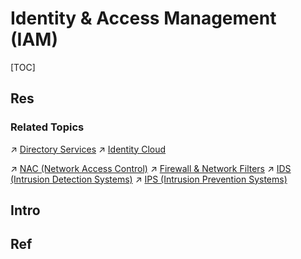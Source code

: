 # Identity & Access Management (IAM)

[TOC]



## Res
### Related Topics
↗ [Directory Services](../../../../🔑%20CS_Core/🍕%20Database%20System/Directory%20Services/Directory%20Services.md)
↗ [Identity Cloud](../../../../Software%20Engineering/☁️%20Cloud%20Computing%20&%20Cloud%20Native/🌵%20Cloud%20Native%20Overview/🗿%20Cloud%20Models/Cloud%20Service%20(Delivery)%20Models/SaaS%20(Software%20as%20a%20Service)/Identity%20Cloud/Identity%20Cloud.md)

↗ [NAC (Network Access Control)](../🛌%20Comprehensive%20Defense%20Systems%20&%20Security%20Products/Network%20&%20Web%20Security%20Products/NAC%20(Network%20Access%20Control).md)
↗ [Firewall & Network Filters](../🛌%20Comprehensive%20Defense%20Systems%20&%20Security%20Products/Network%20&%20Web%20Security%20Products/Firewall%20&%20Network%20Filters/Firewall%20&%20Network%20Filters.md)
↗ [IDS (Intrusion Detection Systems)](../🛌%20Comprehensive%20Defense%20Systems%20&%20Security%20Products/Network%20&%20Web%20Security%20Products/IDS%20(Intrusion%20Detection%20Systems)/IDS%20(Intrusion%20Detection%20Systems).md)
↗ [IPS (Intrusion Prevention Systems)](../🛌%20Comprehensive%20Defense%20Systems%20&%20Security%20Products/Network%20&%20Web%20Security%20Products/IPS%20(Intrusion%20Prevention%20Systems)/IPS%20(Intrusion%20Prevention%20Systems).md)



## Intro



## Ref
[What is identity and access management (IAM)?]: https://www.microsoft.com/en-us/security/business/security-101/what-is-identity-access-management-iam

